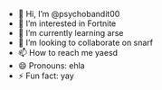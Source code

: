 - 👋 Hi, I’m @psychobandit00
- 👀 I’m interested in Fortnite 
- 🌱 I’m currently learning arse
- 💞️ I’m looking to collaborate on snarf
- 📫 How to reach me yaesd
- 😄 Pronouns: ehla
- ⚡ Fun fact: yay

<!---
psychobandit00/psychobandit00 is a ✨ special ✨ repository because its `README.md` (this file) appears on your GitHub profile.
You can click the Preview link to take a look at your changes.
--->
